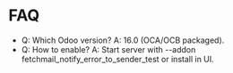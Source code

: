 # FAQ

- Q: Which Odoo version? A: 16.0 (OCA/OCB packaged).
- Q: How to enable? A: Start server with --addon fetchmail_notify_error_to_sender_test or install in UI.
